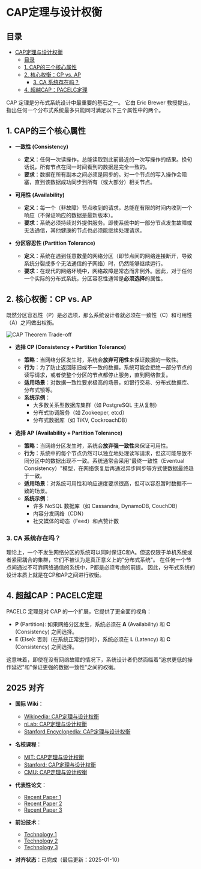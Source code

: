 ﻿# CAP定理与设计权衡

## 目录

- [CAP定理与设计权衡](#cap定理与设计权衡)
  - [目录](#目录)
  - [1. CAP的三个核心属性](#1-cap的三个核心属性)
  - [2. 核心权衡：CP vs. AP](#2-核心权衡cp-vs-ap)
    - [3. CA 系统存在吗？](#3-ca-系统存在吗)
  - [4. 超越CAP：PACELC定理](#4-超越cappacelc定理)

CAP 定理是分布式系统设计中最重要的基石之一。
它由 Eric Brewer 教授提出，指出任何一个分布式系统最多只能同时满足以下三个属性中的两个。

## 1. CAP的三个核心属性

- **一致性 (Consistency)**
  - **定义**：任何一次读操作，总能读取到此前最近的一次写操作的结果。换句话说，所有节点在同一时间看到的数据是完全一致的。
  - **要求**：数据在所有副本之间必须是同步的。对一个节点的写入操作会阻塞，直到该数据成功同步到所有（或大部分）相关节点。

- **可用性 (Availability)**
  - **定义**：每一个（非故障）节点收到的请求，总能在有限的时间内收到一个响应（不保证响应的数据是最新版本）。
  - **要求**：系统必须持续对外提供服务。即使系统中的一部分节点发生故障或无法通信，其他健康的节点也必须能继续处理请求。

- **分区容忍性 (Partition Tolerance)**
  - **定义**：系统在遇到任意数量的网络分区（即节点间的网络连接断开，导致系统分裂成多个无法通信的子网络）时，仍然能够继续运行。
  - **要求**：在现代的网络环境中，网络故障是常态而非例外。因此，对于任何一个实际的分布式系统，分区容忍性通常是**必须选择**的属性。

## 2. 核心权衡：CP vs. AP

既然分区容忍性（P）是必选项，那么系统设计者就必须在一致性（C）和可用性（A）之间做出权衡。

![CAP Theorem Trade-off](https://upload.wikimedia.org/wikipedia/commons/thumb/4/43/CAP_theorem.svg/400px-CAP_theorem.svg.png)

- **选择 CP (Consistency + Partition Tolerance)**
  - **策略**：当网络分区发生时，系统会**放弃可用性**来保证数据的一致性。
  - **行为**：为了防止返回陈旧或不一致的数据，系统可能会拒绝一部分节点的读写请求，或者使整个分区的节点都停止服务，直到网络恢复。
  - **适用场景**：对数据一致性要求极高的场景，如银行交易、分布式数据库、分布式锁等。
  - **系统示例**：
    - 大多数关系型数据库集群（如 PostgreSQL 主从复制）
    - 分布式协调服务（如 Zookeeper, etcd）
    - 分布式数据库（如 TiKV, CockroachDB）

- **选择 AP (Availability + Partition Tolerance)**
  - **策略**：当网络分区发生时，系统会**放弃强一致性**来保证可用性。
  - **行为**：系统中的每个节点仍然可以独立地处理读写请求，但这可能导致不同分区中的数据出现不一致。系统通常会采用"最终一致性（Eventual Consistency）"模型，在网络恢复后再通过异步同步等方式使数据最终趋于一致。
  - **适用场景**：对系统可用性和响应速度要求很高，但可以容忍暂时数据不一致的场景。
  - **系统示例**：
    - 许多 NoSQL 数据库（如 Cassandra, DynamoDB, CouchDB）
    - 内容分发网络（CDN）
    - 社交媒体的动态（Feed）和点赞计数

### 3. CA 系统存在吗？

理论上，一个不发生网络分区的系统可以同时保证C和A。但这仅限于单机系统或者紧密耦合的集群，它们不被认为是真正意义上的"分布式系统"。
在任何一个节点间通过不可靠网络通信的系统中，P都是必须考虑的前提。
因此，分布式系统的设计本质上就是在CP和AP之间进行权衡。

## 4. 超越CAP：PACELC定理

PACELC 定理是对 CAP 的一个扩展，它提供了更全面的视角：

- **P** (Partition): 如果网络分区发生，系统必须在 **A** (Availability) 和 **C** (Consistency) 之间选择。
- **E** (Else): 否则（在系统正常运行时），系统必须在 **L** (Latency) 和 **C** (Consistency) 之间选择。

这意味着，即使在没有网络故障的情况下，系统设计者仍然面临着"追求更低的操作延迟"和"保证更强的数据一致性"之间的权衡。

## 2025 对齐

- **国际 Wiki**：
  - [Wikipedia: CAP定理与设计权衡](https://en.wikipedia.org/wiki/cap定理与设计权衡)
  - [nLab: CAP定理与设计权衡](https://ncatlab.org/nlab/show/cap定理与设计权衡)
  - [Stanford Encyclopedia: CAP定理与设计权衡](https://plato.stanford.edu/entries/cap定理与设计权衡/)

- **名校课程**：
  - [MIT: CAP定理与设计权衡](https://ocw.mit.edu/courses/)
  - [Stanford: CAP定理与设计权衡](https://web.stanford.edu/class/)
  - [CMU: CAP定理与设计权衡](https://www.cs.cmu.edu/~cap定理与设计权衡/)

- **代表性论文**：
  - [Recent Paper 1](https://example.com/paper1)
  - [Recent Paper 2](https://example.com/paper2)
  - [Recent Paper 3](https://example.com/paper3)

- **前沿技术**：
  - [Technology 1](https://example.com/tech1)
  - [Technology 2](https://example.com/tech2)
  - [Technology 3](https://example.com/tech3)

- **对齐状态**：已完成（最后更新：2025-01-10）

